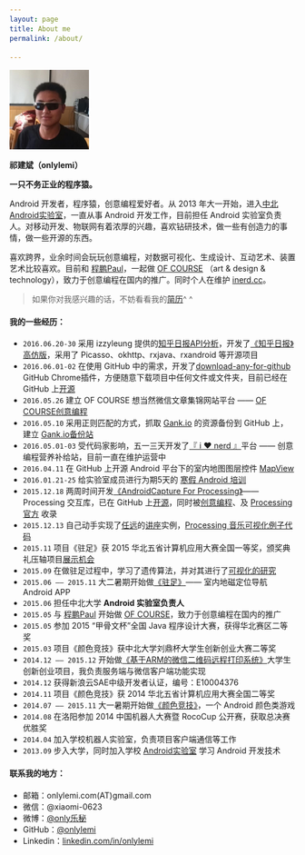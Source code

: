```yaml
---
layout: page
title: About me
permalink: /about/

---
```


![MyPhoto](https://raw.githubusercontent.com/onlylemi/onlylemi.github.io/master/assets/images/logo1.png)

**祁建斌（onlylemi）**

**一只不务正业的程序猿。**

Android 开发者，程序猿，创意编程爱好者。从 2013 年大一开始，进入[中北Android实验室](https://github.com/android-nuc)，一直从事 Android 开发工作，目前担任 Android 实验室负责人。对移动开发、物联网有着浓厚的兴趣，喜欢钻研技术，做一些有创造力的事情，做一些开源的东西。

喜欢跨界，业余时间会玩玩创意编程，对数据可视化、生成设计、互动艺术、装置艺术比较喜欢。目前和 [程鹏Paul](https://www.linkedin.com/in/peng-cheng-3890b361/zh-cn)，一起做 [OF COURSE](http://www.ofcourse.io) （art & design & technology），致力于创意编程在国内的推广。同时个人在维护 [inerd.cc](http://inerd.cc)。

> 如果你对我感兴趣的话，不妨看看我的[简历](http://onlylemi.github.io/resume/Jianbin_Qi_Resume.pdf)^ ^

#### 我的一些经历：

* `2016.06.20-30` 采用 izzyleung 提供的[知乎日报API分析](https://github.com/izzyleung/ZhihuDailyPurify/wiki/知乎日报-API-分析)，开发了[《知乎日报》高仿版](https://github.com/onlylemi/ZhihuDaily)，采用了 Picasso、okhttp、rxjava、rxandroid 等开源项目
* `2016.06.01-02` 在使用 GitHub 中的需求，开发了[download-any-for-github](https://github.com/onlylemi/download-any-for-github) GitHub Chrome插件，方便随意下载项目中任何文件或文件夹，目前已经在 GitHub 上[开源](https://github.com/onlylemi/download-any-for-github)
* `2016.05.26` 建立 OF COURSE 想当然微信文章集锦网站平台 —— [OF COURSE创意编程](https://ofcourseio.github.io/)
* `2016.05.10` 采用正则匹配的方式，抓取 [Gank.io](http://gank.io) 的资源备份到 GitHub 上，建立 [Gank.io备份站](https://github.com/onlylemi/gank.io)
* `2016.05.01-03` 受代码家影响，五一三天开发了[『 i ♥ nerd 』](http://inerd.cc)平台 —— 创意编程营养补给站，目前一直在维护运营中
* `2016.04.11` 在 GitHub 上开源 Android 平台下的室内地图图层控件 [MapView](http://github.com/onlylemi/MapView)
* `2016.01.21-25` 给实验室成员进行为期5天的 [寒假 Android 培训](https://github.com/android-nuc/AndroidTrian_InWinter/)
* `2015.12.18` 两周时间开发[《AndroidCapture For Processing》](http://onlylemi.github.io/projects/processing-android-capture/)—— Processing 交互库，已在 GitHub 上[开源](https://github.com/onlylemi/processing-android-capture)，同时被[创意编程](http://creativecoding.cn/?p=587)、及 [Processing官方](https://processing.org/reference/libraries/) 收录
* `2015.12.13` 自己动手实现了[任远](http://yuanren.cc)的[讲座](http://e.vhall.com/686423389)实例，[Processing 音乐可视化例子代码](https://github.com/onlylemi/MusicVisual)
* `2015.11` 项目《驻足》获 2015 华北五省计算机应用大赛全国一等奖，颁奖典礼压轴项目[展示机会](http://v.youku.com/v_show/id_XMTM4OTM5NTI2MA==.html)
* `2015.09` 在做驻足过程中，学习了遗传算法，并对其进行了[可视化的研究](https://github.com/onlylemi/GeneticTSP)
* `2015.06 —— 2015.11` 大二暑期开始做[《驻足》](http://onlylemi.github.io/projects/android-indoor/)—— 室内地磁定位导航 Android APP
* `2015.06` 担任中北大学 **Android 实验室负责人**
* `2015.05` 与 [程鹏Paul](https://www.linkedin.com/in/peng-cheng-3890b361/zh-cn) 开始做 [OF COURSE](http://www.ofcourse.io)，致力于创意编程在国内的推广
* `2015.05` 参加 2015 “甲骨文杯”全国 Java 程序设计大赛，获得华北赛区二等奖
* `2015.03` 项目《颜色竞技》获中北大学刘鼎杯大学生创新创业大赛二等奖
* `2014.12 —— 2015.12` 开始做[《基于ARM的微信二维码远程打印系统》](http://onlylemi.github.io/projects/wechat-printer-apm/)大学生创新创业项目，我负责服务端与微信客户端功能实现
* `2014.12` 获得新浪云SAE中级开发者认证，编号：E10004376
* `2014.11` 项目《颜色竞技》获 2014 华北五省计算机应用大赛全国二等奖
* `2014.07 —— 2015.11` 大一暑期开始做[《颜色竞技》](http://onlylemi.github.io/projects/android-color-game/)，一个 Android 颜色类游戏
* `2014.08` 在洛阳参加 2014 中国机器人大赛暨 RocoCup 公开赛，获取总决赛优胜奖
* `2014.04` 加入学校机器人实验室，负责项目客户端通信等工作
* `2013.09` 步入大学，同时加入学校 [Android实验室](http://weibo.com/nuc4android) 学习 Android 开发技术

#### 联系我的地方：

* 邮箱：onlylemi.com(AT)gmail.com
* 微信：@xiaomi-0623
* 微博：[@only乐秘](http://weibo.com/xiaomi-0623)
* GitHub：[@onlylemi](https://github.com/onlylemi)
* Linkedin：[linkedin.com/in/onlylemi](https://www.linkedin.com/in/onlylemi)